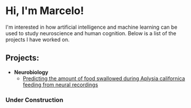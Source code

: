 <h1>Hi, I'm Marcelo!</h1>
I'm interested in how artificial intelligence and machine learning can be used to study neuroscience and human cognition. Below is a list of the projects I have worked on.

<h2> Projects:</h2>

- <b>Neurobiology</b>
  - [Predicting the amount of food swallowed during Aplysia californica feeding from neural recordings](https://github.com/MarceloBeramendiCaballero/AplysiaQuantitativeBehavioralPredictions/tree/main)

<h3> Under Construction</h2>
